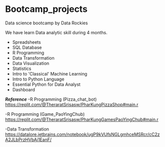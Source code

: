 # Bootcamp_projects
Data science bootcamp by Data Rockies

We have learn Data analytic skill during 4 months.
- Spreadsheets
- SQL Database
- R Programming
- Data Transformation
- Data Visualization
- Statistics
- Intro to 'Classical' Machine Learning
- Intro to Python Language
- Essential Python for Data Analyst
- Dashboard

***Reference***
-R Programming (Pizza_chat_bot)
https://replit.com/@TheraratSrisasw/PharKungPizzaShop#main.r

-R Programming (Game_PaoYingChub)
https://replit.com/@TheraratSrisasw/PharKungGamesPaoYingChub#main.r

-Data Transformation
https://datalore.jetbrains.com/notebook/ugP9kVUfsNGLgmhceMSRcr/cC2zA2JLbPrzHVbAi1EanF/
